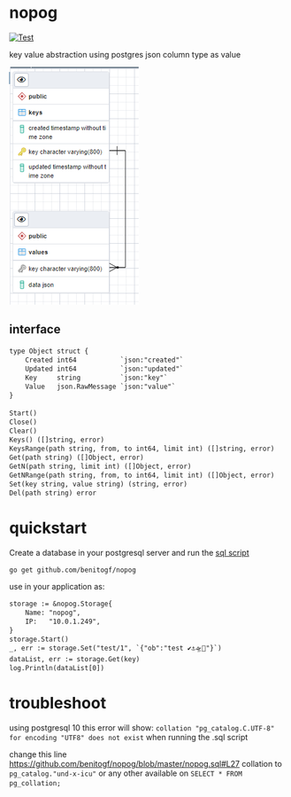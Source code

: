 # nopog

[![Test](https://github.com/benitogf/nopog/actions/workflows/tests.yml/badge.svg)](https://github.com/benitogf/nopog/actions/workflows/tests.yml)

key value abstraction using postgres json column type as value

![Alt text](erd.PNG?raw=true "ERD")

## interface

```
type Object struct {
	Created int64           `json:"created"`
	Updated int64           `json:"updated"`
	Key     string          `json:"key"`
	Value   json.RawMessage `json:"value"`
}

Start()
Close()
Clear()
Keys() ([]string, error)
KeysRange(path string, from, to int64, limit int) ([]string, error)
Get(path string) ([]Object, error)
GetN(path string, limit int) ([]Object, error)
GetNRange(path string, from, to int64, limit int) ([]Object, error)
Set(key string, value string) (string, error)
Del(path string) error
```

# quickstart

Create a database in your postgresql server and run the [sql script](nopog.sql)

```
go get github.com/benitogf/nopog
```

use in your application as:

```
storage := &nopog.Storage{
    Name: "nopog",
    IP:   "10.0.1.249",
}
storage.Start()
_, err := storage.Set("test/1", `{"ob":"test ✔⚓🛸🛴"}`)
dataList, err := storage.Get(key)
log.Println(dataList[0])
```

# troubleshoot

using postgresql 10 this error will show: `collation "pg_catalog.C.UTF-8" for encoding "UTF8" does not exist` when running the .sql script

change this line https://github.com/benitogf/nopog/blob/master/nopog.sql#L27 collation to `pg_catalog."und-x-icu"` or any other available on `SELECT * FROM pg_collation;`
